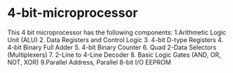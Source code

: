 # 4-bit-microprocessor
This 4 bit microprocessor has the following components:
1.Arithmetic Logic Unit (ALU)
2. Data Registers and Control Logic
3. 4-bit D-type Registers
4. 4-bit Binary Full Adder
5. 4-bit Binary Counter
6. Quad 2-Data Selectors (Multiplexers)
7. 2-Line to 4-Line Decoder
8. Basic Logic Gates (AND, OR, NOT, XOR)
9.Parallel Address, Parallel 8-bit I/O EEPROM
